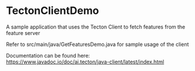 # TectonClientDemo

A sample application that uses the Tecton Client to fetch features from the feature server

Refer to src/main/java/GetFeaturesDemo.java for sample usage of the client

Documentation can be found here: https://www.javadoc.io/doc/ai.tecton/java-client/latest/index.html
